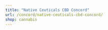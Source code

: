 ```yaml
---
title: "Native Ceuticals CBD Concord"
url: /concord/native-ceuticals-cbd-concord/
shop: cannabis
---
```

